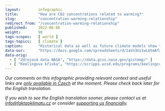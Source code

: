 ```yaml
---
layout:        infographic
title:         "How are CO2 concentrations related to warming?"
slug:          "concentration-warming-relationship"
redirect_from: "/concentration-warming-relationship"
published:     2022-06-06
weight:        90
tags-scopes:   [ world ]
tags-topics:   [ climate ]
caption:       "Historical data as well as future climate models show that global warming is (approximately) directly proportional to the increase of CO2 concentrations in the atmosphere. More specifically: every time the CO2 concentrations rise by 10 ppm (parts per million), the mean global temperature increases by 0.1°C."
data-our:      "https://docs.google.com/spreadsheets/d/1aVn3Uz1wLUtmATagtZHEpeayiee6uy_BRAivZPwfb2s/edit?usp=sharing"
data-orig:
  - [ "Zdrojová data NASA", "https://data.giss.nasa.gov/gistemp/" ]
  - [ "Keelingova křivka", "https://scripps.ucsd.edu/programs/keelingcurve/" ]
---
```


_Our comments on this infographic providing relevant context and useful links are [only available in Czech](https://faktaoklimatu.cz/infografiky/souvislost-koncentrace-oteplovani) at the moment. Please check back later for the English translation._

_If you wish to see the English translation sooner, please contact us at [info@faktaoklimatu.cz](mailto:info@faktaoklimatu.cz) or consider [supporting us financially](https://www.darujme.cz/projekt/1203742)._
